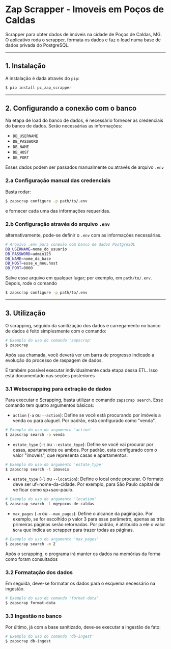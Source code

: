 # Zap Scrapper - Imoveis em Poços de Caldas

Scrapper para obter dados de imóveis na cidade de Poços de Caldas, MG. O aplicativo roda o scrapper, formata os dados e faz o load numa base de dados privada do PostgreSQL.

---

## 1. Instalação
A instalação é dada através do `pip`:
```bash
$ pip install pc_zap_scrapper 
```
---

## 2. Configurando a conexão com o banco
Na etapa de load do banco de dados, é necessário fornecer as credenciais do banco de dados. Serão necessárias as informações:
* `DB_USERNAME`
* `DB_PASSWORD`
* `DB_NAME`
* `DB_HOST`
* `DB_PORT`

Esses dados podem ser passados manualmente ou através de arquivo `.env`

### 2.a Configuração manual das credenciais
Basta rodar:

```bash
$ zapscrap configure -p path/to/.env
```
e fornecer cada uma das informações requeridas.

### 2.b Configuração através do arquivo `.env`
alternativamente, pode-se definir o `.env` com as informações necessárias.
```bash
# Arquivo .env para conexão com banco de dados PostgreSQL
DB_USERNAME=nome_do_usuario
DB_PASSWORD=admin123
DB_NAME=nome_da_base
DB_HOST=esse_e_meu.host
DB_PORT=0000
```
Salve esse arquivo em qualquer lugar; por exemplo, em `path/to/.env`. Depois, rode o comando

```bash
$ zapscrap configure -p path/to/.env
```
---

## 3. Utilização

O scrapping, seguido da sanitização dos dados e carregamento no banco de dados é feito simplesmente com o comando:

```bash
# Exemplo do uso do comando 'zapscrap'
$ zapscrap
```

Após sua chamada, você deverá ver um barra de progresso indicado a evolução do processo de raspagem de dados.

É também possível executar individualmente cada etapa dessa ETL. Isso está documentado nas seções posteriores

### 3.1 Webscrapping para extração de dados

Para executar o Scrapping, basta utilizar o comando `zapscrap search`. Esse comando tem quatro argumentos básicos:

* `action` (`-a` ou `--action`): Define se você está procurando por imóveis a venda ou para aluguel. Por padrão, está configurado como "venda".
```bash
# Exemplo do uso do argumento 'action'
$ zapscrap search -a venda
```

* `estate_type` (`-t` ou `--estate_type`): Define se você vai procurar por casas, apartamentos ou ambos. Por padrão, esta configurado com o  valor "imoveis", que representa casas e apartamentos.
```bash
# Exemplo do uso do argumento 'estate_type'
$ zapscrap search -t imoveis
```

* `estate_type` (`-l` ou `--location`): Define o local onde procurar. O formato deve ser uf+nome-da-cidade. Por exemplo, para São Paulo capital de ve ficar como sp+sao-paulo.
```bash
# Exemplo do uso do argumento 'location'
$ zapscrap search -l mg+pocos-de-caldas
```

* `max_pages` (`-m` ou `--max_pages`): Define o alcance da paginação. Por exemplo, se for escolhido p valor 3 para esse parâmetro, apenas as três primeiras páginas serão retornadas. Por padrão, é atribuido a ele o valor `None` que indica ao scrapper para trazer todas as páginas.
```bash
# Exemplo do uso do argumento 'max_pages'
$ zapscrap search -m 2
```

Após o scrapping, o programa irá manter os dados na memórias da forma como foram consultados

### 3.2 Formatação dos dados

Em seguida, deve-se formatar os dados para o esquema necessário na ingestão. 

```bash
# Exemplo do uso do comando 'format-data'
$ zapscrap format-data
```

### 3.3 Ingestão no banco

Por último, já com a base sanitizado, deve-se executar a ingestão de fato:
```bash
# Exemplo do uso do comando 'db-ingest'
$ zapscrap db-ingest
```